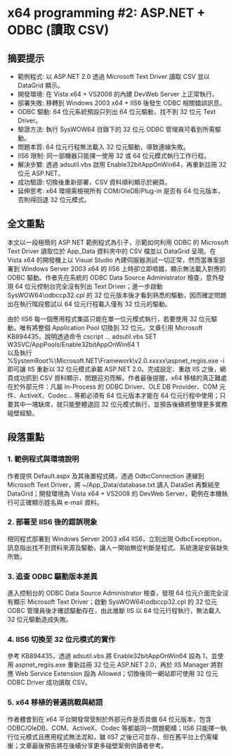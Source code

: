 # x64 programming #2: ASP.NET + ODBC (讀取 CSV)

## 摘要提示
- 範例程式: 以 ASP.NET 2.0 透過 Microsoft Text Driver 讀取 CSV 並以 DataGrid 顯示。
- 開發環境: 在 Vista x64 + VS2008 的內建 DevWeb Server 上正常執行。
- 部署失敗: 移轉到 Windows 2003 x64 + IIS6 後發生 ODBC 相關錯誤訊息。
- ODBC 驅動: 64 位元系統預設只列出 64 位元驅動，找不到 32 位元 Text Driver。
- 驗證方法: 執行 SysWOW64 目錄下的 32 位元 ODBC 管理員可看到所需驅動。
- 問題本質: 64 位元行程無法載入 32 位元驅動，導致連線失敗。
- IIS6 限制: 同一部機器只能擇一使用 32 或 64 位元模式執行工作行程。
- 解決步驟: 透過 adsutil.vbs 啟用 Enable32bitAppOnWin64，再重新註冊 32 位元 ASP.NET。
- 成功驗證: 切換後重新部署，CSV 資料順利顯示於網頁。
- 延伸思考: x64 環境需檢視所有 COM/OleDB/Plug-in 是否有 64 位元版本，否則得回退 32 位元模式。

## 全文重點
本文以一段極簡的 ASP.NET 範例程式為引子，示範如何利用 ODBC 的 Microsoft Text Driver 讀取位於 App_Data 資料夾中的 CSV 檔並以 DataGrid 呈現。在 Vista x64 的開發機上以 Visual Studio 內建伺服器測試一切正常，然而當專案部署到 Windows Server 2003 x64 的 IIS6 上時卻立即噴錯，顯示無法載入對應的 ODBC 驅動。作者先在系統的 ODBC Data Source Administrator 檢查，意外發現 64 位元控制台完全沒有列出 Text Driver；進一步啟動 SysWOW64\odbccp32.cpl 的 32 位元版本後才看到熟悉的驅動，因而確定問題出在執行階段嘗試以 64 位元行程載入僅有 32 位元的驅動。  

由於 IIS6 每一個應用程式集區只能在單一位元模式執行，若要使用 32 位元驅動，唯有將整個 Application Pool 切換到 32 位元。文章引用 Microsoft KB894435，說明透過命令
cscript … adsutil.vbs SET W3SVC/AppPools/Enable32bitAppOnWin64 1  
以及執行 %SystemRoot%\Microsoft.NET\Framework\v2.0.xxxxx\aspnet_regiis.exe -i
即可讓 IIS 重新以 32 位元模式承載 ASP.NET 2.0。完成設定、重啟 IIS 之後，網頁成功抓到 CSV 資料顯示，問題迎刃而解。作者最後提醒，x64 移植的真正難處在於外部元件：凡屬 In-Process 的 ODBC Driver、OLE DB Provider、COM 元件、ActiveX、Codec… 等都必須有 64 位元版本才能在 64 位元行程中使用；只要其中一塊缺席，就只能整體退回 32 位元模式執行，並預告後續將整理更多實務碰壁經驗。

## 段落重點
### 1. 範例程式與環境說明
作者提供 Default.aspx 及其後置程式碼，透過 OdbcConnection 連線到 Microsoft Text Driver，將 ~/App_Data/database.txt 讀入 DataSet 再繫結至 DataGrid；開發環境為 Vista x64 + VS2008 的 DevWeb Server，範例在本機執行可正確顯示姓名與 e-mail 資料。

### 2. 部署至 IIS6 後的錯誤現象
相同程式部署到 Windows Server 2003 x64 IIS6，立刻出現 OdbcException，訊息指出找不到資料來源及驅動，讓人一開始無從判斷是程式、系統還是安裝缺失所致。

### 3. 追查 ODBC 驅動版本差異
進入控制台的 ODBC Data Source Administrator 檢查，發現 64 位元介面完全沒有顯示 Microsoft Text Driver；啟動 SysWOW64\odbccp32.cpl 的 32 位元 ODBC 管理員後才確認驅動存在，由此推斷 IIS 以 64 位元行程執行，無法載入 32 位元驅動造成失敗。

### 4. IIS6 切換至 32 位元模式的實作
參考 KB894435，透過 adsutil.vbs 將 Enable32bitAppOnWin64 設為 1，並使用 aspnet_regiis.exe 重新註冊 32 位元 ASP.NET 2.0，再於 IIS Manager 將對應 Web Service Extension 設為 Allowed；切換後同一網站即可使用 32 位元 ODBC Driver 成功讀取 CSV。

### 5. x64 移植的普遍挑戰與結語
作者體會到在 x64 平台開發常受制於外部元件是否具備 64 位元版本，包含 ODBC/OleDB、COM、ActiveX、Codec 等都屬同一問題範疇；IIS6 只能擇一執行位元模式且應用程式無法混和，雖 IIS7 之後已可並存，但在舊平台上仍需權衡；文章最後預告將在後續分享更多碰壁案例供讀者參考。